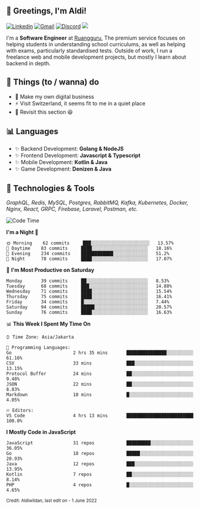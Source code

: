 <!-- Greetings -->
## 👋 Greetings, I'm Aldi!

<!-- Social Media -->
[![Linkedin](https://img.shields.io/badge/-aldiwildan-blue?style=flat&logo=Linkedin&logoColor=white)](https://www.linkedin.com/in/aldiwildan/)
[![Gmail](https://img.shields.io/badge/-aldiwild77@gmail.com-c14438?style=flat&logo=Gmail&logoColor=white)](mailto:aldiwild77@gmail.com)
[![Discord](https://img.shields.io/badge/-Chroma-5663F7?style=flat&logo=Discord&logoColor=white)](https://discord.gg/BUxraQ8)
![](https://komarev.com/ghpvc/?username=aldiwildan77&label=Visitor&color=2bbc8a)

<!-- Introduction -->
I'm a **Software Engineer** at [Ruangguru](https://ruangguru.com), The premium service focuses on helping students in understanding school curriculums, as well as helping with exams, particularly standardised tests. Outside of work, I run a freelance web and mobile development projects, but mostly I learn about backend in depth.

## 📃 Things (to / wanna) do
- 🐝 Make my own digital business
- ⚡ Visit Switzerland, it seems fit to me in a quiet place
- 🌱 Revisit this section 😆

## 📊 Languages
- ✨ Backend Development: **Golang & NodeJS**
- ✨ Frontend Development: **Javascript & Typescript**
- ✨ Mobile Development: **Kotlin & Java**
- ✨ Game Development: **Denizen & Java**

## 🔧 Technologies & Tools
*GraphQL, Redis, MySQL, Postgres, RabbitMQ, Kafka, Kubernetes, Docker, Nginx, React, GRPC, Firebase, Laravel, Postman, etc.*

<!--START_SECTION:waka-->
![Code Time](http://img.shields.io/badge/Code%20Time-638%20hrs%205%20mins-blue)

**I'm a Night 🦉** 

```text
🌞 Morning    62 commits     ███░░░░░░░░░░░░░░░░░░░░░░   13.57% 
🌆 Daytime    83 commits     ████░░░░░░░░░░░░░░░░░░░░░   18.16% 
🌃 Evening    234 commits    ████████████░░░░░░░░░░░░░   51.2% 
🌙 Night      78 commits     ████░░░░░░░░░░░░░░░░░░░░░   17.07%

```
📅 **I'm Most Productive on Saturday** 

```text
Monday       39 commits     ██░░░░░░░░░░░░░░░░░░░░░░░   8.53% 
Tuesday      68 commits     ███░░░░░░░░░░░░░░░░░░░░░░   14.88% 
Wednesday    71 commits     ████░░░░░░░░░░░░░░░░░░░░░   15.54% 
Thursday     75 commits     ████░░░░░░░░░░░░░░░░░░░░░   16.41% 
Friday       34 commits     █░░░░░░░░░░░░░░░░░░░░░░░░   7.44% 
Saturday     94 commits     █████░░░░░░░░░░░░░░░░░░░░   20.57% 
Sunday       76 commits     ████░░░░░░░░░░░░░░░░░░░░░   16.63%

```


📊 **This Week I Spent My Time On** 

```text
⌚︎ Time Zone: Asia/Jakarta

💬 Programming Languages: 
Go                       2 hrs 35 mins       ███████████████░░░░░░░░░░   61.16% 
CSV                      33 mins             ███░░░░░░░░░░░░░░░░░░░░░░   13.15% 
Protocol Buffer          24 mins             ██░░░░░░░░░░░░░░░░░░░░░░░   9.48% 
JSON                     22 mins             ██░░░░░░░░░░░░░░░░░░░░░░░   8.83% 
Markdown                 10 mins             █░░░░░░░░░░░░░░░░░░░░░░░░   4.05%

🔥 Editors: 
VS Code                  4 hrs 13 mins       █████████████████████████   100.0%

```

**I Mostly Code in JavaScript** 

```text
JavaScript               31 repos            █████████░░░░░░░░░░░░░░░░   36.05% 
Go                       18 repos            █████░░░░░░░░░░░░░░░░░░░░   20.93% 
Java                     12 repos            ███░░░░░░░░░░░░░░░░░░░░░░   13.95% 
Kotlin                   7 repos             ██░░░░░░░░░░░░░░░░░░░░░░░   8.14% 
PHP                      4 repos             █░░░░░░░░░░░░░░░░░░░░░░░░   4.65%

```



<!--END_SECTION:waka-->

<sub>Credit: Aldiwildan, last edit on - 1 June 2022</sub>
